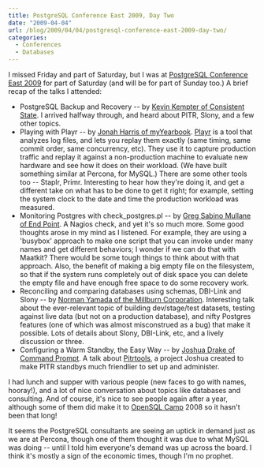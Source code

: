 ```yaml
---
title: PostgreSQL Conference East 2009, Day Two
date: "2009-04-04"
url: /blog/2009/04/04/postgresql-conference-east-2009-day-two/
categories:
  - Conferences
  - Databases
---
```

I missed Friday and part of Saturday, but I was at [PostgreSQL Conference East 2009](http://www.postgresqlconference.org/2009/east/) for part of Saturday (and will be for part of Sunday too.) A brief recap of the talks I attended:

*   PostgreSQL Backup and Recovery -- by [Kevin Kempter of Consistent State](http://www.consistentstate.com/). I arrived halfway through, and heard about PITR, Slony, and a few other topics.
*   Playing with Playr -- by [Jonah Harris of myYearbook](http://www.myyearbook.com/). [Playr](https://area51.myyearbook.com/) is a tool that analyzes log files, and lets you replay them exactly (same timing, same commit order, same concurrency, etc). They use it to capture production traffic and replay it against a non-production machine to evaluate new hardware and see how it does on their workload. (We have built something similar at Percona, for MySQL.) There are some other tools too -- Staplr, Primr. Interesting to hear how they're doing it, and get a different take on what has to be done to get it right; for example, setting the system clock to the date and time the production workload was measured.
*   Monitoring Postgres with check_postgres.pl -- by [Greg Sabino Mullane of End Point](http://www.endpoint.com/). A Nagios check, and yet it's so much more. Some good thoughts arose in my mind as I listened. For example, they are using a 'busybox' approach to make one script that you can invoke under many names and get different behaviors; I wonder if we can do that with Maatkit? There would be some tough things to think about with that approach. Also, the benefit of making a big empty file on the filesystem, so that if the system runs completely out of disk space you can delete the empty file and have enough free space to do some recovery work.
*   Reconciling and comparing databases using schemas, DBI-Link and Slony -- by [Norman Yamada of the Millburn Corporation](http://www.millburncorp.com/). Interesting talk about the ever-relevant topic of building dev/stage/test datasets, testing against live data (but not on a production database), and nifty Postgres features (one of which was almost misconstrued as a bug) that make it possible. Lots of details about Slony, DBI-Link, etc, and a lively discussion or three.
*   Configuring a Warm Standby, the Easy Way -- by [Joshua Drake of Command Prompt](http://www.commandprompt.com/). A talk about [Pitrtools](https://projects.commandprompt.com/public/pitrtools/), a project Joshua created to make PITR standbys much friendlier to set up and administer.

I had lunch and supper with various people (new faces to go with names, hooray!), and a lot of nice conversation about topics like databases and consulting. And of course, it's nice to see people again after a year, although some of them did make it to [OpenSQL Camp](http://www.opensqlcamp.org/) 2008 so it hasn't been that long!

It seems the PostgreSQL consultants are seeing an uptick in demand just as we are at Percona, though one of them thought it was due to what MySQL was doing -- until I told him everyone's demand was up across the board. I think it's mostly a sign of the economic times, though I'm no prophet.


